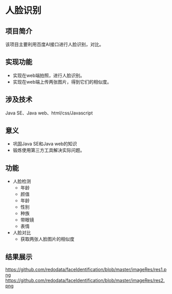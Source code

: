 # 人脸识别
## 项目简介
该项目主要利用百度AI接口进行人脸识别，对比。
## 实现功能
 + 实现在web端拍照，进行人脸识别。
 + 实现在web端上传两张图片，得到它们的相似度。
## 涉及技术
 Java SE、Java web、html/css/Javascript
## 意义
+ 巩固Java SE和Java web的知识
+ 锻炼使用第三方工具解决实际问题。
## 功能
+ 人脸检测
    + 年龄
    + 颜值
    + 年龄
    + 性别
    + 种族
    + 带眼镜
    + 表情
+ 人脸对比
    + 获取两张人脸图片的相似度
## 结果展示
https://github.com/redodata/faceIdentification/blob/master/imageRes/res1.png
https://github.com/redodata/faceIdentification/blob/master/imageRes/res2.png
